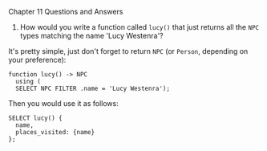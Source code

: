 Chapter 11 Questions and Answers

1. How would you write a function called `lucy()` that just returns all the `NPC` types matching the name 'Lucy Westenra'?

It's pretty simple, just don't forget to return `NPC` (or `Person`, depending on your preference):

```
function lucy() -> NPC
  using (
  SELECT NPC FILTER .name = 'Lucy Westenra');
```

Then you would use it as follows:

```
SELECT lucy() {
  name,
  places_visited: {name}
};
```
